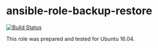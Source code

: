 # ansible-role-backup-restore

[![Build Status](https://travis-ci.com/iroquoisorg/ansible-role-backup-restore.svg?branch=master)](https://travis-ci.com/iroquoisorg/ansible-role-backup-restore)

This role was prepared and tested for Ubuntu 16.04.
